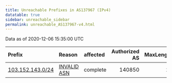 ```yaml
---
title: Unreachable Prefixes in AS137967 (IPv4)
datatable: true
sidebar: unreachable_sidebar
permalink: unreachable_AS137967-v4.html
---
```


Data as of 2020-12-06 15:35:00 UTC


<div class="datatable-begin"></div>

| Prefix                                                     | Reason                                                                                                   | affected   |   Authorized AS |   MaxLength | Anchor                                       |   unreachable /24s |
|:-----------------------------------------------------------|:---------------------------------------------------------------------------------------------------------|:-----------|----------------:|------------:|:---------------------------------------------|-------------------:|
| [103.152.143.0/24](https://stat.ripe.net/103.152.143.0/24) | [INVALID ASN](https://rpki-validator.ripe.net/announcement-preview?asn=AS137967&prefix=103.152.143.0/24) | complete   |          140850 |          23 | [APNIC](unreachable_APNIC_RPKI_Root-v4.html) |                  1 |

<div class="datatable-end"></div>